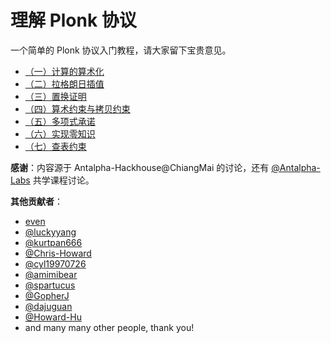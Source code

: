 #  理解 Plonk 协议

一个简单的 Plonk 协议入门教程，请大家留下宝贵意见。

- [（一）计算的算术化](1-plonk-arithmetization.md)
- [（二）拉格朗日插值](2-plonk-lagrange-basis.md)
- [（三）置换证明](3-plonk-permutation.md)
- [（四）算术约束与拷贝约束](4-plonk-constraints.md)
- [（五）多项式承诺](5-plonk-polycom.md)
- [（六）实现零知识](6-plonk-randomizing.md)
- [（七）查表约束](7-plonk-lookup.md)


**感谢**：内容源于 Antalpha-Hackhouse@ChiangMai 的讨论，还有 [@Antalpha-Labs](https://github.com/zkp-co-learning/zkp-co-learn) 共学课程讨论。

**其他贡献者**：
- [even](https://github.com/10to4)
- [@luckyyang](https://github.com/luckyyang)
- [@kurtpan666](https://github.com/kurtpan666)
- [@Chris-Howard](https://www.github.com/Chris-Howard)
- [@cyl19970726](https://github.com/cyl19970726)
- [@amimibear](https://github.com/amimibear)
- [@spartucus](https://github.com/spartucus)
- [@GopherJ](https://github.com/GopherJ)
- [@dajuguan](https://github.com/dajuguan)
- [@Howard-Hu](https://github.com/Howard-Hu)
- and many many other people, thank you!

